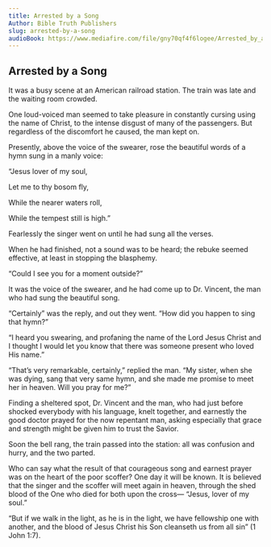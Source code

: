 ```yaml
---
title: Arrested by a Song
Author: Bible Truth Publishers
slug: arrested-by-a-song
audioBook: https://www.mediafire.com/file/gny70qf4f6logee/Arrested_by_a_Song.mp3/file
---
```


## Arrested by a Song

It was a busy scene at an American railroad station. The train was late and the waiting room crowded.

One loud-voiced man seemed to take pleasure in constantly cursing using the name of Christ, to the intense disgust of many of the passengers. But regardless of the discomfort he caused, the man kept on.

Presently, above the voice of the swearer, rose the beautiful words of a hymn sung in a manly voice:

“Jesus lover of my soul,

Let me to thy bosom fly,

While the nearer waters roll,

While the tempest still is high.”

Fearlessly the singer went on until he had sung all the verses.

When he had finished, not a sound was to be heard; the rebuke seemed effective, at least in stopping the blasphemy.

“Could I see you for a moment outside?”

It was the voice of the swearer, and he had come up to Dr. Vincent, the man who had sung the beautiful song.

“Certainly” was the reply, and out they went. “How did you happen to sing that hymn?”

“I heard you swearing, and profaning the name of the Lord Jesus Christ and I thought I would let you know that there was someone present who loved His name.”

“That’s very remarkable, certainly,” replied the man. “My sister, when she was dying, sang that very same hymn, and she made me promise to meet her in heaven. Will you pray for me?”

Finding a sheltered spot, Dr. Vincent and the man, who had just before shocked everybody with his language, knelt together, and earnestly the good doctor prayed for the now repentant man, asking especially that grace and strength might be given him to trust the Savior.

Soon the bell rang, the train passed into the station: all was confusion and hurry, and the two parted.

Who can say what the result of that courageous song and earnest prayer was on the heart of the poor scoffer? One day it will be known. It is believed that the singer and the scoffer will meet again in heaven, through the shed blood of the One who died for both upon the cross— “Jesus, lover of my soul.”

“But if we walk in the light, as he is in the light, we have fellowship one with another, and the blood of Jesus Christ his Son cleanseth us from all sin” (1 John 1:7).

